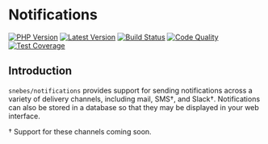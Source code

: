 # Notifications

[![PHP Version](https://img.shields.io/packagist/php-v/snebes/notifications.svg?maxAge=3600)](https://packagist.org/packages/snebes/notifications)
[![Latest Version](https://img.shields.io/packagist/v/snebes/notifications.svg?maxAge=3600)](https://packagist.org/packages/snebes/notifications)
[![Build Status](https://img.shields.io/scrutinizer/build/g/snebes/notifications.svg?maxAge=3600)](https://scrutinizer-ci.com/g/snebes/notifications)
[![Code Quality](https://img.shields.io/scrutinizer/g/snebes/notifications.svg?maxAge=3600)](https://scrutinizer-ci.com/g/snebes/notifications)
[![Test Coverage](https://img.shields.io/scrutinizer/coverage/g/snebes/notifications.svg?maxAge=3600)](https://scrutinizer-ci.com/g/snebes/notifications)

## Introduction

`snebes/notifications` provides support for sending notifications across a variety of delivery channels, including mail, SMS†, and Slack†. Notifications can also be stored in a database so that they may be displayed in your web interface.

† Support for these channels coming soon.

